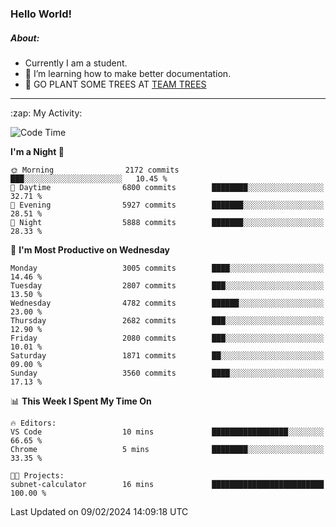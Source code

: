 ### Hello World!

##### About:
- Currently I am a student.
- 🌱 I’m learning how to make better documentation.
- 🌱 GO PLANT SOME TREES AT [TEAM TREES](https://teamtrees.org/)

---
  <summary>:zap: My Activity:</summary>
  
<!--START_SECTION:waka-->
![Code Time](http://img.shields.io/badge/Code%20Time-1%2C280%20hrs%208%20mins-blue)

**I'm a Night 🦉** 

```text
🌞 Morning                2172 commits        ███░░░░░░░░░░░░░░░░░░░░░░   10.45 % 
🌆 Daytime                6800 commits        ████████░░░░░░░░░░░░░░░░░   32.71 % 
🌃 Evening                5927 commits        ███████░░░░░░░░░░░░░░░░░░   28.51 % 
🌙 Night                  5888 commits        ███████░░░░░░░░░░░░░░░░░░   28.33 % 
```
📅 **I'm Most Productive on Wednesday** 

```text
Monday                   3005 commits        ████░░░░░░░░░░░░░░░░░░░░░   14.46 % 
Tuesday                  2807 commits        ███░░░░░░░░░░░░░░░░░░░░░░   13.50 % 
Wednesday                4782 commits        ██████░░░░░░░░░░░░░░░░░░░   23.00 % 
Thursday                 2682 commits        ███░░░░░░░░░░░░░░░░░░░░░░   12.90 % 
Friday                   2080 commits        ███░░░░░░░░░░░░░░░░░░░░░░   10.01 % 
Saturday                 1871 commits        ██░░░░░░░░░░░░░░░░░░░░░░░   09.00 % 
Sunday                   3560 commits        ████░░░░░░░░░░░░░░░░░░░░░   17.13 % 
```


📊 **This Week I Spent My Time On** 

```text
🔥 Editors: 
VS Code                  10 mins             █████████████████░░░░░░░░   66.65 % 
Chrome                   5 mins              ████████░░░░░░░░░░░░░░░░░   33.35 % 

🐱‍💻 Projects: 
subnet-calculator        16 mins             █████████████████████████   100.00 % 
```


 Last Updated on 09/02/2024 14:09:18 UTC
<!--END_SECTION:waka-->
